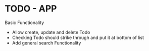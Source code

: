 # TODO - APP

Basic Functionality

- Allow create, update and delete Todo
- Checking Todo should strike through and put it at bottom of list
- Add general search Functionality
